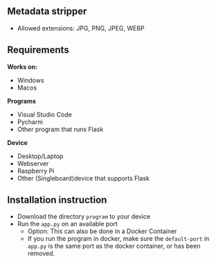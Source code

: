## Metadata stripper

*  Allowed extensions: JPG, PNG, JPEG, WEBP


<!-- <p align="center">
  <img src="Images/flarevm-logo.png" alt="FLARE-VM Logo" width="600">
</p> -->

## Requirements
**Works on:**
* Windows
* Macos
<!-- * Ubuntu Desktop -->

**Programs**
* Visual Studio Code
* Pycharm
* Other program that runs Flask

**Device**
* Desktop/Laptop
* Webserver
* Raspberry Pi 
* Other (Singleboard)device that supports Flask

## Installation instruction

* Download the directory `program` to your device
* Run the `app.py` on an available port
    * Option: This can also be done in a Docker Container
    * If you run the program in docker, make sure the `default-port` in `app.py` is the same port as the docker container, or has been removed.




